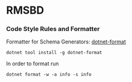 # RMSBD

### Code Style Rules and Formatter

Formatter for Schema Generators: [dotnet-format](https://github.com/dotnet/format)

```
dotnet tool install -g dotnet-format
```

In order to format run

```
dotnet format -w -a info -s info
``` 
